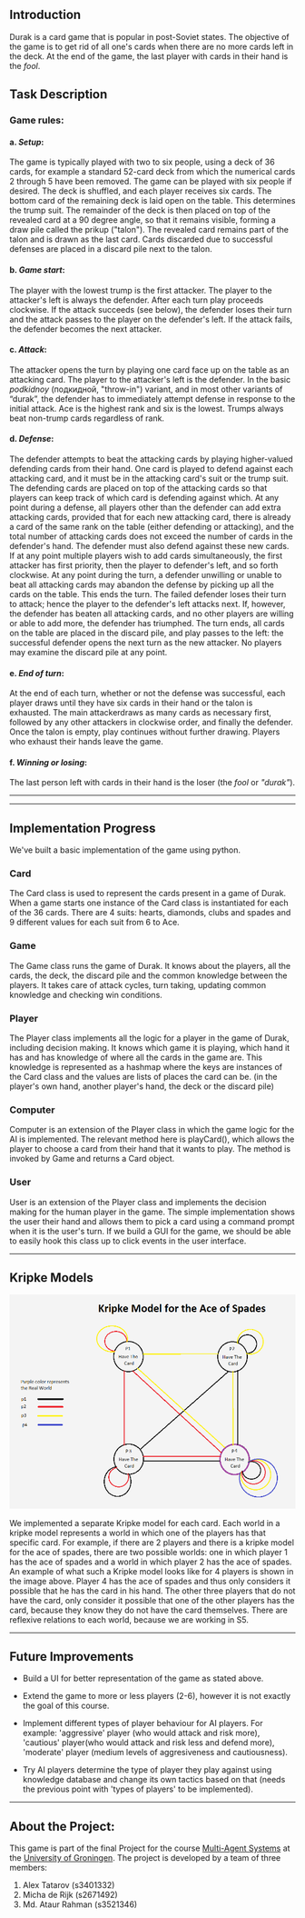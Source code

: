 

## Introduction

Durak is a card game that is popular in post-Soviet states. The objective of the game is to get rid of all one's cards when there are no more cards left in the deck. At the end of the game, the last player with cards in their hand is the *fool*.

## Task Description

### Game rules:
#### a. *Setup*: 
The game is typically played with two to six people, using a deck of 36 cards, for example a standard 52-card deck from which the numerical cards 2 through 5 have been removed. The game can be played with six people if desired. The deck is shuffled, and each player receives six cards. The bottom card of the remaining deck is laid open on the table. This determines the trump suit. The remainder of the deck is then placed on top of the revealed card at a 90 degree angle, so that it remains visible, forming a draw pile called the prikup ("talon"). The revealed card remains part of the talon and is drawn as the last card. Cards discarded due to successful defenses are placed in a discard pile next to the talon.

#### b. *Game start*: 
The player with the lowest trump is the first attacker. The player to the attacker's left is always the defender. After each turn play proceeds clockwise. If the attack succeeds (see below), the defender loses their turn and the attack passes to the player on the defender's left. If the attack fails, the defender becomes the next attacker.

#### c. *Attack*: 
The attacker opens the turn by playing one card face up on the table as an attacking card. The player to the attacker's left is the defender. In the basic *podkidnoy* (подкидной, "throw-in") variant, and in most other variants of “durak”, the defender has to immediately attempt defense in response to the initial attack. Ace is the highest rank and six is the lowest. Trumps always beat non-trump cards regardless of rank.

#### d. *Defense*: 
The defender attempts to beat the attacking cards by playing higher-valued defending cards from their hand. One card is played to defend against each attacking card, and it must be in the attacking card's suit or the trump suit. The defending cards are placed on top of the attacking cards so that players can keep track of which card is defending against which. At any point during a defense, all players other than the defender can add extra attacking cards, provided that for each new attacking card, there is already a card of the same rank on the table (either defending or attacking), and the total number of attacking cards does not exceed the number of cards in the
defender's hand. The defender must also defend against these new cards. If at any point multiple players wish to add cards simultaneously, the first attacker has first priority, then the player to defender's left, and so forth clockwise. At any point during the turn, a defender unwilling or unable to beat all attacking cards may abandon the defense by picking up all the cards on the table. This ends the turn. The failed defender loses their turn to attack; hence the player to the defender's left attacks next. If, however, the defender has beaten all attacking cards, and no other players are willing or able to add more, the defender has triumphed. The turn ends, all cards on the table are placed in the discard pile, and play passes to the left: the successful defender opens the next turn as the new attacker. No players may examine the discard pile at any point.

#### e. *End of turn*: 
At the end of each turn, whether or not the defense was successful, each player draws until they have six cards in their hand or the talon is exhausted. The main attackerdraws as many cards as necessary first, followed by any other attackers in clockwise order, and finally the defender. Once the talon is empty, play continues without further drawing. Players who exhaust their hands leave the game.

#### f. *Winning or losing*:
The last person left with cards in their hand is the loser (the *fool* or *"durak"*).

____________________
____________________


## Implementation Progress

We've built a basic implementation of the game using python. 

### Card

The Card class is used to represent the cards present in a game of Durak. When a game starts one instance of the Card class is instantiated for each of the 36 cards. There are 4 suits: hearts, diamonds, clubs and spades and 9 different values for each suit from 6 to Ace.

### Game

The Game class runs the game of Durak. It knows about the players, all the cards, the deck, the discard pile and the common knowledge between the players. It takes care of attack cycles, turn taking, updating common knowledge and checking win conditions.

### Player

The Player class implements all the logic for a player in the game of Durak, including decision making. It knows which game it is playing, which hand it has and has knowledge of where all the cards in the game are. This knowledge is represented as a hashmap where the keys are instances of the Card class and the values are lists of places the card can be. (in the player's own hand, another player's hand, the deck or the discard pile)

### Computer

Computer is an extension of the Player class in which the game logic for the AI is implemented. The relevant method here is playCard(), which allows the player to choose a card from their hand that it wants to play. The method is invoked by Game and returns a Card object.

### User

User is an extension of the Player class and implements the decision making for the human player in the game. The simple implementation shows the user their hand and allows them to pick a card using a command prompt when it is the user's turn. If we build a GUI for the game, we should be able to easily hook this class up to click events in the user interface.

____________________

## Kripke Models

![Image of a Kripke Model](Model.png)

We implemented a separate Kripke model for each card. Each world in a kripke model represents a world in which one of the players has that specific card. For example, if there are 2 players and there is a kripke model for the ace of spades, there are two possible worlds: one in which player 1 has the ace of spades and a world in which player 2 has the ace of spades.
An example of what such a Kripke model looks like for 4 players is shown in the image above. Player 4 has the ace of spades and thus only considers it possible that he has the card in his hand. The other three players that do not have the card, only consider it possible that one of the other players has the card, because they know they do not have the card themselves. There are reflexive relations to each world, because we are working in S5.

____________________

## Future Improvements

- Build a UI for better representation of the game as stated above. 

- Extend the game to more or less players (2-6), however it is not exactly the goal of this course. 

- Implement different types of player behaviour for AI players. For example: 'aggressive' player (who would attack and risk more), 'cautious' player(who would attack and risk less and defend more), 'moderate' player (medium levels of aggresiveness and cautiousness). 

- Try AI players determine the type of player they play against using knowledge database and change its own tactics based on that (needs the previous point with 'types of players' to be implemented).  

____________________

## About the Project:

This game is part of the final Project for the course [Multi-Agent Systems](https://www.rug.nl/ocasys/rug/vak/show?code=KIM.MAS03) at the [University of Groningen](https://www.rug.nl/). The project is developed by a team of three members:

1. Alex Tatarov (s3401332)
2. Micha de Rijk (s2671492)
3. Md. Ataur Rahman (s3521346)
